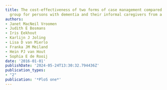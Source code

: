 ```yaml
---
title: The cost-effectiveness of two forms of case management compared to a control
  group for persons with dementia and their informal caregivers from a societal perspective
authors:
- Janet MacNeil Vroomen
- Judith E Bosmans
- Iris Eekhout
- Karlijn J Joling
- Lisa D van Mierlo
- Franka JM Meiland
- Hein PJ van Hout
- Sophia E de Rooij
date: '2016-01-01'
publishDate: '2024-05-24T13:30:32.794436Z'
publication_types:
- "2"
publication: '*PloS one*'
---
```

